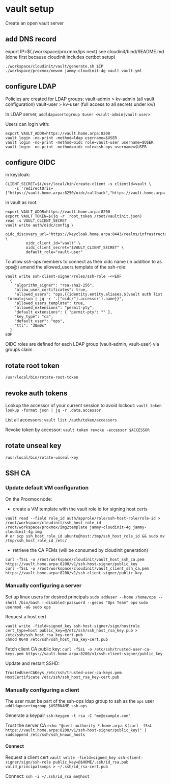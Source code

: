 # vault setup

Create an open vault server

## add DNS record
export IP=$(./workspace/proxmox/ips next)
see cloudinit/bind/README.md (done first because cloudinit includes certbot setup)

```
./workspace/cloudinit/vault/generate.sh $IP
./workspace/proxmox/newvm jammy-cloudinit-4g vault vault.yml
```

## configure LDAP
Policies are created for LDAP groups:
vault-admin > kv-admin (all vault configuration)
vault-user > kv-user (full access to all secrets under kv/)

In LDAP server, `addldapusertogroup $user <vault-admin|vault-user>`

Users can login with:
```
export VAULT_ADDR=https://vault.home.arpa:8200
vault login -no-print -method=ldap username=$USER
vault login -no-print -method=oidc role=vault-user username=$USER
vault login -no-print -method=oidc role=ssh-ops username=$USER
```

## configure OIDC
in keycloak:
```
CLIENT_SECRET=$(/usr/local/bin/create-client -s clientId=vault \
	-s 'redirectUris=["https://vault.home.arpa:8250/oidc/callback","https://vault.home.arpa:8200/ui/vault/auth/oidc/oidc/callback"]')
```

in vault as root:
```
export VAULT_ADDR=https://vault.home.arpa:8200
export VAULT_TOKEN=$(jq -r .root_token /root/vaultinit.json)
read -s VAULT_CLIENT_SECRET
vault write auth/oidc/config \
         oidc_discovery_url="https://keycloak.home.arpa:8443/realms/infrastructure" \
         oidc_client_id="vault" \
         oidc_client_secret="$VAULT_CLIENT_SECRET" \
         default_role="vault-user"
```

To allow ssh-ops members to connect as their oidc name (in addition to as ops@) amend the allowed_users template of the ssh-role:
```
vault write ssh-client-signer/roles/ssh-role -<<EOF
  {
    "algorithm_signer": "rsa-sha2-256",
    "allow_user_certificates": true,
    "allowed_users": "ops,{{identity.entity.aliases.$(vault auth list -format=json | jq -r '.["oidc/"].accessor').name}}",
    "allowed_users_template": true,
    "allowed_extensions": "permit-pty",
    "default_extensions": { "permit-pty": "" },
    "key_type": "ca",
    "default_user": "ops",
    "ttl": "30m0s"
  }
EOF
```

OIDC roles are defined for each LDAP group (vault-admin, vault-user) via groups claim

## rotate root token
```
/usr/local/bin/rotate-root-token
```

## revoke auth tokens
Lookup the accessor of your current session to avoid lockout:
`vault token lookup -format json | jq -r .data.accessor`

List all accessors:
`vault list /auth/token/accessors`

Revoke token by accessor:
`vault token revoke -accessor $ACCESSOR`

## rotate unseal key
```
/usr/local/bin/rotate-unseal-key
```

## SSH CA

### Update default VM configuration
On the Proxmox node:
* create a VM template with the vault role id for signing host certs
```
vault read --field role_id auth/approle/role/ssh-host-role/role-id > /root/workspace/cloudinit/ssh_host_role_id
/root/workspace/proxmox/img2template jammy-cloudinit-4g jammy-cloudinit-4g.img
# or scp ssh_host_role_id ubuntu@host:/tmp/ssh_host_role_id && sudo mv /tmp/ssh_host_role_id /etc/
```

* retrieve the CA PEMs (will be consumed by cloudinit generation)
```
curl -fSsL -o /root/workspace/cloudinit/vault_host_ssh_ca.pem https://vault.home.arpa:8200/v1/ssh-host-signer/public_key
curl -fSsL -o /root/workspace/cloudinit/vault_client_ssh_ca.pem https://vault.home.arpa:8200/v1/ssh-client-signer/public_key
```


### Manually configuring a server
Set up linux users for desired principals
`sudo adduser --home /home/ops --shell /bin/bash --disabled-password --gecos "Ops Team" ops`
`sudo usermod -aG sudo ops`

Request a host cert
```
vault write -field=signed_key ssh-host-signer/sign/hostrole cert_type=host public_key=@/etc/ssh/ssh_host_rsa_key.pub > /etc/ssh/ssh_host_rsa_key-cert.pub
chmod 0640 /etc/ssh/ssh_host_rsa_key-cert.pub
```

Fetch client CA public key:
`curl -fSsL -o /etc/ssh/trusted-user-ca-keys.pem https://vault.home.arpa:8200/v1/ssh-client-signer/public_key`

Update and restart SSHD:
```
TrustedUserCAKeys /etc/ssh/trusted-user-ca-keys.pem
HostCertificate /etc/ssh/ssh_host_rsa_key-cert.pub
```

### Manually configuring a client
The user must be part of the ssh-ops ldap group to ssh as the `ops` user
`addldapusertogroup $USERNAME ssh-ops`

Generate a keypair
`ssh-keygen -t rsa -C "me@example.com"`

Trust the server CA
`echo "@cert-authority *.home.arpa $(curl -fSsL https://vault.home.arpa:8200/v1/ssh-host-signer/public_key)" | sudoappend /etc/ssh/ssh_known_hosts`

#### Connect
Request a client cert
`vault write -field=signed_key ssh-client-signer/sign/ssh-role public_key=@$HOME/.ssh/id_rsa.pub valid_principals=ops > ~/.ssh/id_rsa-cert.pub`

Connect:
`ssh -i ~/.ssh/id_rsa me@host`